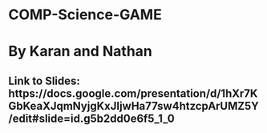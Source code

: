# COMP-Science-GAME
<h1> By Karan and Nathan </h1>
<h2> Link to Slides: https://docs.google.com/presentation/d/1hXr7KGbKeaXJqmNyjgKxJIjwHa77sw4htzcpArUMZ5Y/edit#slide=id.g5b2dd0e6f5_1_0  </h2>
